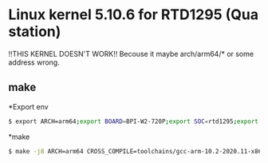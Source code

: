 Linux kernel 5.10.6 for RTD1295 (Qua station)
===

!!THIS KERNEL DOESN'T WORK!!
  Becouse it maybe arch/arm64/* or some address wrong.



## make
  
*Export env
```bash
$ export ARCH=arm64;export BOARD=BPI-W2-720P;export SOC=rtd1295;export MACH=rtd129x;export CROSS_COMPILE=toolchains/gcc-arm-10.2-2020.11-x86_64-aarch64-none-linux-gnu/bin/aarch64-none-linux-gnu-;export GPU_TYPE="mali820";export TARGET_PLATFORM=realtek;export TARGET_PRODUCT=bpi-w2
```
  
*make 
```bash
$ make -j8 ARCH=arm64 CROSS_COMPILE=toolchains/gcc-arm-10.2-2020.11-x86_64-aarch64-none-linux-gnu/bin/aarch64-none-linux-gnu- INSTALL_MOD_PATH=output UIMAGE_LOADADDR=0x03000000 LOADADDR=0x03000000 modules Image dtbs
```
